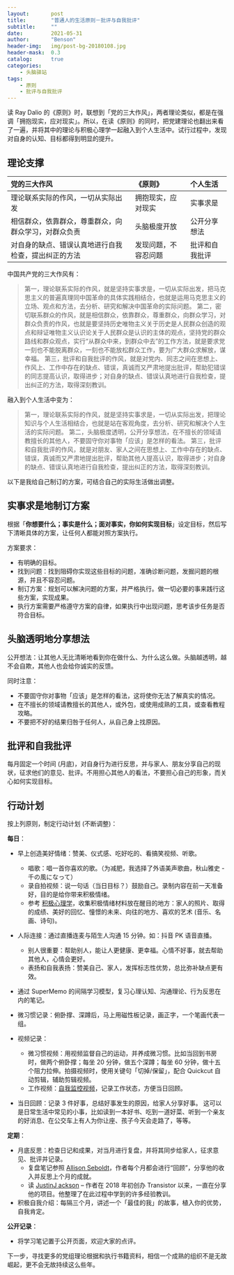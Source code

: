 ```yaml
---
layout:       post
title:        "普通人的生活原则－批评与自我批评"
subtitle:     ""
date:         2021-05-31
author:       "Benson"
header-img:   img/post-bg-20180108.jpg
header-mask:  0.3
catalog:      true
categories:
    - 头脑驿站
tags:
    - 原则
    - 批评与自我批评
---
```

读 Ray Dalio 的《原则》时，联想到「党的三大作风」，两者理论类似，都是在强调「拥抱现实，应对现实」。所以，在读《原则》的同时，把党建理论也翻出来看了一遍，并将其中的理论与积极心理学一起融入到个人生活中。试行过程中，发现对自身的认知、目标都得到明显的提升。

## 理论支撑

| 党的三大作风    | 《原则》  |  个人生活   |
| :--- | :--- | :--- |
| 理论联系实际的作风，一切从实际出发  | 拥抱现实，应对现实    | 实事求是    |
| 相信群众，依靠群众，尊重群众，向群众学习，对群众负责   | 头脑极度开放    | 公开分享想法    |
| 对自身的缺点、错误认真地进行自我检查，提出纠正的方法   | 发现问题，不容忍问题 |  批评和自我批评   |

中国共产党的三大作风有：
> 第一，理论联系实际的作风，就是坚持实事求是，一切从实际出发，把马克思主义的普遍真理同中国革命的具体实践相结合，也就是运用马克思主义的立场、观点和方法，去分析、研究和解决中国革命的实际问题。
  第二，密切联系群众的作风，就是相信群众，依靠群众，尊重群众，向群众学习，对群众负责的作风，也就是要坚持历史唯物主义关于历史是人民群众创造的观点和辩证唯物主义认识论关于人民群众是认识的主体的观点，坚持党的群众路线和群众观点，实行“从群众中来，到群众中去”的工作方法，就是要求党一刻也不能脱离群众，一刻也不能放松群众工作，要为广大群众求解放，谋幸福。
  第三，批评和自我批评的作风，就是对党内、同志之间在思想上、作风上、工作中存在的缺点、错误，真诚而又严肃地提出批评，帮助犯错误的同志提高认识，取得进步；对自身的缺点、错误认真地进行自我检查，提出纠正的方法，取得深刻教训。

融入到个人生活中变为：
> 第一，理论联系实际的作风，就是坚持实事求是，一切从实际出发，把理论知识与个人生活相结合，也就是站在客观角度，去分析、研究和解决个人生活的实际问题。
  第二，头脑极度透明，公开分享想法，在不擅长的领域请教擅长的其他人，不要固守你对事物「应该」是怎样的看法。
  第三，批评和自我批评的作风，就是对朋友、家人之间在思想上、工作中存在的缺点、错误，真诚而又严肃地提出批评，帮助其他人提高认识，取得进步；对自身的缺点、错误认真地进行自我检查，提出纠正的方法，取得深刻教训。

以下是我给自己制订的方案，可结合自己的实际生活做出调整。

## 实事求是地制订方案

根据「**你想要什么；事实是什么；面对事实，你如何实现目标**」设定目标，然后写下清晰具体的方案，让任何人都能对照方案执行。

方案要求：

- 有明确的目标。
- 找到问题：找到阻碍你实现这些目标的问题，准确诊断问题，发掘问题的根源，并且不容忍问题。
- 制订方案：规划可以解决问题的方案，并严格执行。做一切必要的事来践行这些方案，实现成果。
- 执行方案需要严格遵守方案的自律，如果执行中出现问题，思考该步任务是否符合目标。

## 头脑透明地分享想法

公开想法：让其他人无比清晰地看到你在做什么、为什么这么做。头脑越透明，越不会自欺，其他人也会给你诚实的反馈。

同时注意：

- 不要固守你对事物「应该」是怎样的看法，这将使你无法了解真实的情况。
- 在不擅长的领域请教擅长的其他人，或外包，或使用成熟的工具，或查看教程攻略。
- 不要把不好的结果归咎于任何人，从自己身上找原因。

## 批评和自我批评

每月固定一个时间 (月底)，对自身行为进行反思，并与家人、朋友分享自己的现状，征求他们的意见、批评。不用担心其他人的看法，不要担心自己的形象，而关心如何实现目标。

## 行动计划

按上列原则，制定行动计划 (不断调整)：

**每日**：

- 早上创造美好情绪：赞美、仪式感、吃好吃的、看搞笑视频、听歌。
  - 唱歌：唱一首你喜欢的歌。（为减肥，我选择了外语美声歌曲，秋山雅史 - 千の風になって）
  - 录自拍视频：说一句话（当日目标？）鼓励自己。录制内容在前一天准备好，目的是给你带来积极情绪。
  - 参考 [积极心理学](https://www.xuetangx.com/course/THU07111001088/)，收集积极情绪材料放在醒目的地方：家人的照片、取得的成绩、美好的回忆、憧憬的未来、向往的地方、喜欢的艺术 (音乐、名画、诗句)。

- 人际连接：通过直播连麦与陌生人沟通 15 分钟。如：抖音 PK 语音直播。
  - 别人很重要：帮助别人，能让人更健康、更幸福。心情不好事，就去帮助其他人，心情会更好。
  - 表扬和自我表扬：赞美自己、家人，发挥标志性优势，总比弥补缺点更有效。

- 通过 SuperMemo 的间隔学习模型，复习心理认知、沟通理论、行为反思在内的笔记。

- 微习惯记录：俯卧撑、深蹲后，马上用磁性板记录，画正字，一个笔画代表一组。

- 视频记录：
  - 微习惯视频：用视频监督自己的运动，并养成微习惯。比如当回到书房时，做两个俯卧撑；每坐 20 分钟，做五个深蹲；每坐 60 分钟，做十五个阻力拉伸。拍摄视频时，使用关键句「切掉/保留」，配合 Quickcut 自动剪辑，辅助剪辑视频。
  - 工作视频：[自我监控视频](https://newzone.top/p/2022-05-22-surveillance_video_for_myself)，记录工作状态，方便当日回顾。

- 当日回顾：记录 3 件好事，总结好事发生的原因，给家人分享好事。
  这可以是日常生活中常见的小事，比如读到一本好书、吃到一道好菜、听到一个亲友的好消息、在公交车上有人为你让座、孩子今天会走路了，等等。

**定期**：

- 月底反思：检查日记和成果，对当月进行复盘，并将其同步给家人，征求意见、批评并记录。
  - 复盘笔记参照 [Allison Seboldt](https://allisonseboldt.com/)，作者每个月都会进行“回顾”，分享他的收入并反思上个月的成就。
  - 读 [JustinJ ackson](https://justinjackson.ca/bootstrap) – 作者在 2018 年初创办 Transistor 以来，一直在分享他的项目。他整理了在此过程中学到的许多经验教训。
- 积极自我介绍：每隔三个月，讲述一个「最佳的我」的故事，植入你的优势，自我肯定。

**公开记录**：

- 将学习笔记置于公开页面，欢迎大家的点评。

下一步，寻找更多的党组理论根据和执行书籍资料，相信一个成熟的组织不是无故崛起，更不会无故持续这么些年。
